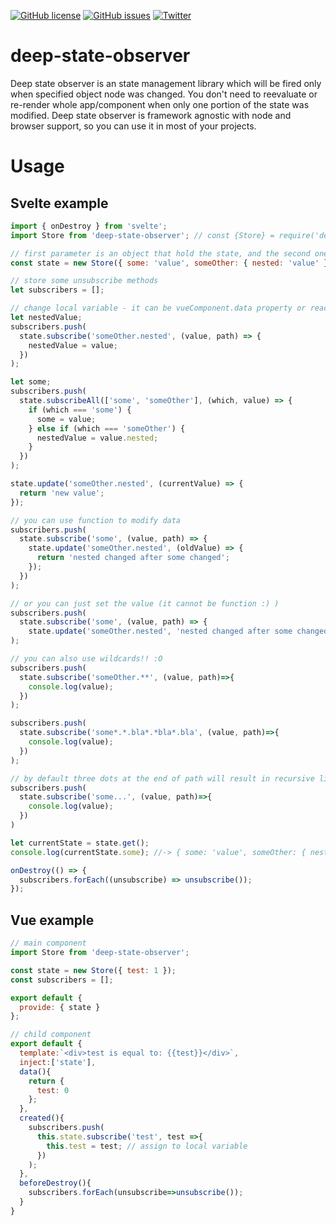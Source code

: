 [![GitHub license](https://img.shields.io/github/license/neuronetio/deep-state-observer?style=flat-square)](https://github.com/neuronetio/deep-state-observer/blob/master/LICENSE)
[![GitHub issues](https://img.shields.io/github/issues/neuronetio/deep-state-observer)](https://github.com/neuronetio/deep-state-observer/issues)
[![Twitter](https://img.shields.io/twitter/url/https/github.com/neuronetio/deep-state-observer)](https://twitter.com/intent/tweet?text=Wow:&url=https%3A%2F%2Fgithub.com%2Fneuronetio%2Fdeep-state-observer)

# deep-state-observer

Deep state observer is an state management library which will be fired only when specified object node was changed.
You don't need to reevaluate or re-render whole app/component when only one portion of the state was modified.
Deep state observer is framework agnostic with node and browser support, so you can use it in most of your projects.

# Usage

## Svelte example

```javascript
import { onDestroy } from 'svelte';
import Store from 'deep-state-observer'; // const {Store} = require('deep-state-observer');

// first parameter is an object that hold the state, and the second one is just options (optional - for now it hold just delimeter :P )
const state = new Store({ some: 'value', someOther: { nested: 'value' } }, { delimeter:'.' });

// store some unsubscribe methods
let subscribers = [];

// change local variable - it can be vueComponent.data property or react function with setState in react
let nestedValue;
subscribers.push(
  state.subscribe('someOther.nested', (value, path) => {
    nestedValue = value;
  })
);

let some;
subscribers.push(
  state.subscribeAll(['some', 'someOther'], (which, value) => {
    if (which === 'some') {
      some = value;
    } else if (which === 'someOther') {
      nestedValue = value.nested;
    }
  })
);

state.update('someOther.nested', (currentValue) => {
  return 'new value';
});

// you can use function to modify data
subscribers.push(
  state.subscribe('some', (value, path) => {
    state.update('someOther.nested', (oldValue) => {
      return 'nested changed after some changed';
    });
  })
);

// or you can just set the value (it cannot be function :) )
subscribers.push(
  state.subscribe('some', (value, path) => {
    state.update('someOther.nested', 'nested changed after some changed');
);

// you can also use wildcards!! :O
subscribers.push(
  state.subscribe('someOther.**', (value, path)=>{
    console.log(value);
  })
);

subscribers.push(
  state.subscribe('some*.*.bla*.*bla*.bla', (value, path)=>{
    console.log(value);
  })
);

// by default three dots at the end of path will result in recursive listening
subscribers.push(
  state.subscribe('some...', (value, path)=>{
    console.log(value);
  })
)

let currentState = state.get();
console.log(currentState.some); //-> { some: 'value', someOther: { nested: 'new value' } }

onDestroy(() => {
  subscribers.forEach((unsubscribe) => unsubscribe());
});
```

## Vue example

```javascript
// main component
import Store from 'deep-state-observer';

const state = new Store({ test: 1 });
const subscribers = [];

export default {
  provide: { state }
};

// child component
export default {
  template:`<div>test is equal to: {{test}}</div>`,
  inject:['state'],
  data(){
    return {
      test: 0
    };
  },
  created(){
    subscribers.push(
      this.state.subscribe('test', test =>{
        this.test = test; // assign to local variable
      })
    );
  },
  beforeDestroy(){
    subscribers.forEach(unsubscribe=>unsubscribe());
  }
}
```
